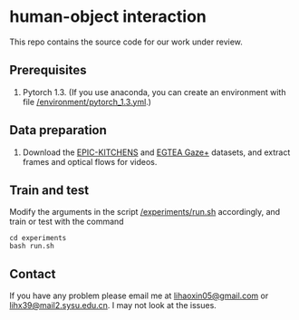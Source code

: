 # human-object interaction
This repo contains the source code for our work under review.

## Prerequisites
1. Pytorch 1.3. (If you use anaconda, you can create an environment with file [/environment/pytorch_1.3.yml](/environment/pytorch_1.3.yml).)

## Data preparation
1. Download the [EPIC-KITCHENS](https://epic-kitchens.github.io/2020-55.html) and [EGTEA Gaze+](http://cbs.ic.gatech.edu/fpv/) datasets, and extract frames and optical flows for videos.

## Train and test
Modify the arguments in the script [/experiments/run.sh](/experiments/run.sh) accordingly, and train or test with the command
```
cd experiments
bash run.sh
```

## Contact
If you have any problem please email me at lihaoxin05@gmail.com or lihx39@mail2.sysu.edu.cn. I may not look at the issues.